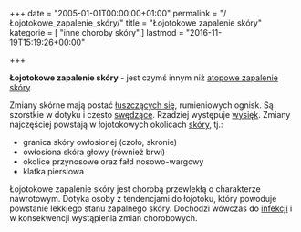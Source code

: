 +++
date = "2005-01-01T00:00:00+01:00"
permalink = "/Łojotokowe_zapalenie_skóry/"
title = "Łojotokowe zapalenie skóry"
kategorie = [ "inne choroby skóry",]
lastmod = "2016-11-19T15:19:26+00:00"

+++

**Łojotokowe zapalenie skóry** - jest czymś innym niż [atopowe zapalenie skóry](/atopedia/Atopowe_zapalenie_skóry).

Zmiany skórne mają postać [łuszczących się](/atopedia/Łuszczenie), rumieniowych ognisk. Są szorstkie w dotyku i często [swędzące](/atopedia/Świąd). Rzadziej występuje [wysięk](/atopedia/Wysięk). Zmiany najczęściej powstają w łojotokowych okolicach [skóry](/atopedia/Skóra), tj.:

-   granica skóry owłosionej (czoło, skronie)
-   owłosiona skóra głowy (również brwi)
-   okolice przynosowe oraz fałd nosowo-wargowy
-   klatka piersiowa

Łojotokowe zapalenie skóry jest chorobą przewlekłą o charakterze nawrotowym. Dotyka osoby z tendencjami do łojotoku, który powoduje powstanie lekkiego stanu zapalnego skóry. Dochodzi wówczas do [infekcji](/atopedia/Infekcja_skóry) i w konsekwencji wystąpienia zmian chorobowych.
